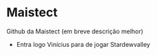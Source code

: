 # Maistect
Github da Maistect (em breve descrição melhor)

- Entra logo Vinícius para de jogar Stardewvalley
